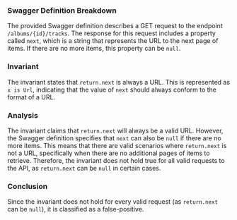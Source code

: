 ### Swagger Definition Breakdown
The provided Swagger definition describes a GET request to the endpoint `/albums/{id}/tracks`. The response for this request includes a property called `next`, which is a string that represents the URL to the next page of items. If there are no more items, this property can be `null`.

### Invariant
The invariant states that `return.next` is always a URL. This is represented as `x is Url`, indicating that the value of `next` should always conform to the format of a URL.

### Analysis
The invariant claims that `return.next` will always be a valid URL. However, the Swagger definition specifies that `next` can also be `null` if there are no more items. This means that there are valid scenarios where `return.next` is not a URL, specifically when there are no additional pages of items to retrieve. Therefore, the invariant does not hold true for all valid requests to the API, as `return.next` can be `null` in certain cases.

### Conclusion
Since the invariant does not hold for every valid request (as `return.next` can be `null`), it is classified as a false-positive.
